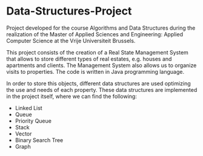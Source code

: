 # Data-Structures-Project

Project developed for the course Algorithms and Data Structures during the realization of the Master of Applied Sciences and Engineering: Applied Computer Science at the Vrije Universiteit Brussels. 

This project consists of the creation of a Real State Management System that allows to store different types of real estates, e.g. houses and apartments and clients. The Management System also allows us to organize visits to properties. The code is written in Java programming language.

In order to store this objects, different data structures are used optimizing the use and needs of each property. These data structures are implemented in the project itself, where we can find the following:


* Linked List
* Queue
* Priority Queue
* Stack
* Vector
* Binary Search Tree
* Graph

